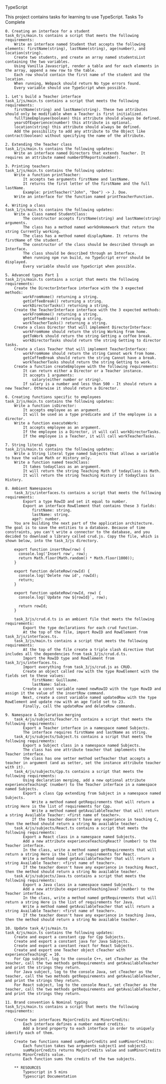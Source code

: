 TypeScript

This project contains tasks for learning to use TypeScript.
Tasks To Complete

    0. Creating an interface for a student
    task_0/js/main.ts contains a script that meets the following requirements:
        Write an interface named Student that accepts the following elements: firstName(string), lastName(string), age(number), and location(string).
        Create two students, and create an array named studentsList containing the two variables.
        Using Vanilla Javascript, render a table and for each elements in the array, append a new row to the table.
        Each row should contain the first name of the student and the location.
        When running, Webpack should return No type errors found.
        Every variable should use TypeScript when possible.

    1. Let's build a Teacher interface
    task_1/js/main.ts contains a script that meets the following requirements:
        firstName(string) and lastName(string). These two attributes should only be modifiable when a Teacher is first initialized.
        fullTimeEmployee(boolean) this attribute should always be defined.
        yearsOfExperience(number) this attribute is optional.
        location(string) this attribute should always be defined.
        Add the possibility to add any attribute to the Object like contract(boolean) without specifying the name of the attribute.

    2. Extending the Teacher class
    task_1/js/main.ts contains the following updates:
        Write an interface named Directors that extends Teacher. It requires an attribute named numberOfReports(number).

    3. Printing teachers
    task_1/js/main.ts contains the following updates:
        Write a function printTeacher:
            It accepts two arguments firstName and lastName.
            It returns the first letter of the firstName and the full lastName.
            Example: printTeacher("John", "Doe") -> J. Doe.
        Write an interface for the function named printTeacherFunction.

    4. Writing a class
    task_1/js/main.ts contains the following updates:
        Write a Class named StudentClass:
            The constructor accepts firstName(string) and lastName(string) arguments.
            The class has a method named workOnHomework that return the string Currently working.
            The class has a method named displayName. It returns the firstName of the student.
            The constructor of the class should be described through an Interface.
            The class should be described through an Interface.
            When running npm run build, no TypeScript error should be displayed.
            Every variable should use TypeScript when possible.

    5. Advanced types Part 1
    task_2/js/main.ts contains a script that meets the following requirements:
        Create the DirectorInterface interface with the 3 expected methods:
            workFromHome() returning a string.
            getCoffeeBreak() returning a string.
            workDirectorTasks() returning a string.
        Create the TeacherInterface interface with the 3 expected methods:
            workFromHome() returning a string.
            getCoffeeBreak() returning a string.
            workTeacherTasks() returning a string.
        Create a class Director that will implement DirectorInterface:
            workFromHome should return the string Working from home.
            getToWork should return the string Getting a coffee break.
            workDirectorTasks should return the string Getting to director tasks.
        Create a class Teacher that will implement TeacherInterface:
            workFromHome should return the string Cannot work from home.
            getCoffeeBreak should return the string Cannot have a break.
            workTeacherTasks should return the string Getting to work.
        Create a function createEmployee with the following requirements:
            It can return either a Director or a Teacher instance.
            It accepts 1 arguments:
                salary(either number or string).
            If salary is a number and less than 500 - It should return a new Teacher. Otherwise it should return a Director.

    6. Creating functions specific to employees
    task_2/js/main.ts contains the following updates:
        Write a function isDirector:
            It accepts employee as an argument.
            It will be used as a type predicate and if the employee is a director.
        Write a function executeWork:
            It accepts employee as an argument.
            If the employee is a Director, it will call workDirectorTasks.
            If the employee is a Teacher, it will call workTeacherTasks.

    7. String literal types
    task_2/js/main.ts contains the following updates:
        Write a String literal type named Subjects that allows a variable to have the value Math or History only.
        Write a function named teachClass:
            It takes todayClass as an argument.
            It will return the string Teaching Math if todayClass is Math.
            It will return the string Teaching History if todayClass is History.

    8. Ambient Namespaces
        task_3/js/interfaces.ts contains a script that meets the following requirements:
            Export a type RowID and set it equal to number.
            Export an interface RowElement that contains these 3 fields:
                firstName: string.
                lastName: string.
                age?: number.
        You are building the next part of the application architecture. The goal is to save the entities to a database. Because of time constraints, you can't write a connector to the database, and you decided to download a library called crud.js. Copy the file, which is shown below, into the task_3/js directory.

        export function insertRow(row) {
          console.log('Insert row', row);
          return Math.floor(Math.random() * Math.floor(1000));
        }

        export function deleteRow(rowId) {
          console.log('Delete row id', rowId);
          return;
        }

        export function updateRow(rowId, row) {
          console.log(`Update row ${rowId}`, row);

          return rowId;
        }

        task_3/js/crud.d.ts is an ambient file that meets the following requirements:
            Export the type declarations for each crud function.
            At the top of the file, import RowID and RowElement from task_3/js/interfaces.ts.
        task_3/js/main.ts contains a script that meets the following requirements:
            At the top of the file create a triple slash directive that includes all the dependencies from task_3/js/crud.d.ts.
            Import the RowID type and RowElement from task_3/js/interfaces.ts.
            Import everything from task_3/js/crud.js as CRUD.
            Create an object called row with the type RowElement with the fields set to these values:
                firstName: Guillaume.
                lastName: Salva.
            Create a const variable named newRowID with the type RowID and assign it the value of the insertRow command.
            Next, create a const variable named updatedRow with the type RowElement and update row with an age field set to 23.
            Finally, call the updateRow and deleteRow commands.

    9. Namespace & Declaration merging
        task_4/js/subjects/Teacher.ts contains a script that meets the following requirements:
            Export a Teacher interface in a namespace named Subjects.
            The interface requires firstName and lastName as string.
        task_4/js/subjects/Subject.ts contains a script that meets the following requirements:
            Export a Subject class in a namespace named Subjects.
            The class has one attribute teacher that implements the Teacher interface.
            the class has one setter method setTeacher that accepts a teacher in argument (and as setter, set the instance attribute teacher with it).
        task_4/js/subjects/Cpp.ts contains a script that meets the following requirements:
            Using declaration merging, add a new optional attribute experienceTeachingC (number) to the Teacher interface in a namespace named Subjects.
            Export a class Cpp extending from Subject in a namespace named Subjects.
                Write a method named getRequirements that will return a string Here is the list of requirements for Cpp.
                Write a method named getAvailableTeacher that will return a string Available Teacher: <first name of teacher>.
                If the teacher doesn't have any experience in teaching C, then the method should return a string No available teacher.
        task_4/js/subjects/React.ts contains a script that meets the following requirements:
            Export a React class in a namespace named Subjects.
            Add a new attribute experienceTeachingReact? (number) to the Teacher interface.
            In the class, write a method named getRequirements that will return a string Here is the list of requirements for React.
            Write a method named getAvailableTeacher that will return a string Available Teacher: <first name of teacher>.
            If the teacher doesn't have any experience in teaching React, then the method should return a string No available teacher.
        task_4/js/subjects/Java.ts contains a script that meets the following requirements:
            Export a Java class in a namespace named Subjects.
            Add a new attribute experienceTeachingJava? (number) to the Teacher interface.
            In the class, write a method named getRequirements that will return a string Here is the list of requirements for Java.
            Write a method named getAvailableTeacher that will return a string Available Teacher: <first name of teacher>.
            If the teacher doesn't have any experience in teaching Java, then the method should return a string No available teacher.

    10. Update task_4/js/main.ts
    task_4/js/main.ts contains the following updates:
        Create and export a constant cpp for Cpp Subjects.
        Create and export a constant java for Java Subjects.
        Create and export a constant react for React Subjects.
        Create and export one Teacher object cTeacher with experienceTeachingC = 10.
        For Cpp subject, log to the console C++, set cTeacher as the teacher, call the two methods getRequirements and getAvailableTeacher and print the strings they return.
        For Java subject, log to the console Java, set cTeacher as the teacher, call the two methods getRequirements and getAvailableTeacher, and print the strings they return.
        For React subject, log to the console React, set cTeacher as the teacher, call the two methods getRequirements and getAvailableTeacher, and print the strings they return.

    11. Brand convention & Nominal typing
    task_5/js/main.ts contains a script that meets the following requirements:

        Create two interfaces MajorCredits and MinorCredits:
            Each interface defines a number named credits.
            Add a brand property to each interface in order to uniquely identify each of them.

        Create two functions named sumMajorCredits and sumMinorCredits:
            Each function takes two arguments subject1 and subject2.
            sumMajorCredits returns MajorCredits value and sumMinorCredits returns MinorCredits value.
            Each function sums the credits of the two subjects.

        ** RESOURCES
            Typescript in 5 mins
            Typescript Documentation


